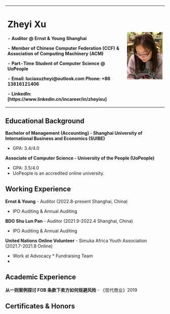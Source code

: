 <table border="0">
  <tr>
    <td width="75%">
      <h1>Zheyi Xu</h1>
      <p><b>- Auditor @ Ernst & Young Shanghai</b></p>
      <p><b>- Member of Chinese Computer Federation (CCF) & Association of Computing Machinery (ACM)</b></p>
      <p><b>- Part-Time Student of Computer Science @ UoPeople
      <p><b>- Email: luciaxuzheyi@outlook.com   Phone: +86 13816121406</b></p>
      <p><b>- LinkedIn: [https://www.linkedin.cn/incareer/in/zheyixu]</b></p>
    </td>
    <td width="25%">
      <img src="profile photo-1.jpg" width="100%"> 
    </td>
  </tr>
</table>


## Educational Background
**Bachelor of Management (Accounting) - Shanghai University of International Business and Economics (SUIBE)**
- GPA: 3.4/4.0

**Associate of Computer Science - University of the People (UoPeople)**
- GPA: 3.5/4.0
- UoPeople is an accredited online university.

## Working Experience
**Ernst & Young** - Auditor (2022.8-present Shanghai, China)
- IPO Auditing & Annual Auditing

**BDO Shu Lun Pan** - Auditor (2021.9-2022.4 Shanghai, China)
- IPO Auditing & Annual Auditing

**United Nations Online Volunteer** - Simuka Africa Youth Association (2021.7-2021.8 Online)
- Work at Advocacy * Fundraising Team
- 

## Academic Experience
**从一则案例探讨 FOB 条款下卖方如何规避风险** - 《现代商业》2019

## Certificates & Honors





